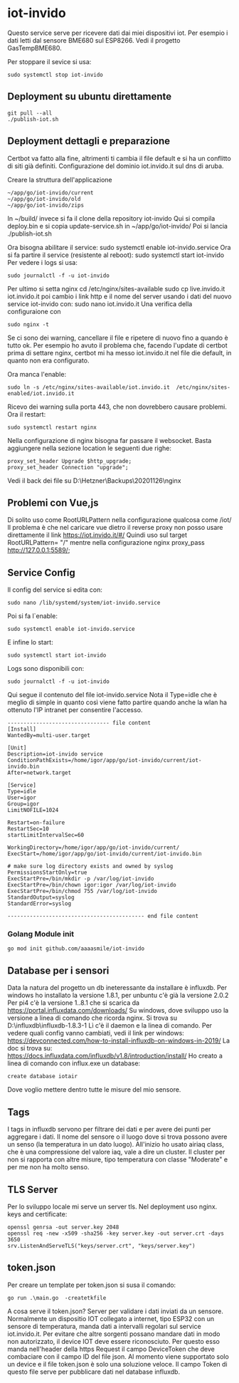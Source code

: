 # iot-invido
Questo service serve per ricevere dati dai miei dispositivi iot.
Per esempio i dati letti dal  sensore BME680 sul ESP8266. Vedi il progetto GasTempBME680.

Per stoppare il sevice si usa:

    sudo systemctl stop iot-invido

## Deployment su ubuntu direttamente

    git pull --all
    ./publish-iot.sh

## Deployment dettagli e preparazione
Certbot va fatto alla fine, altrimenti ti cambia il file default e si ha un conflitto di siti già definiti.
Configurazione del dominio iot.invido.it sul dns di aruba.

Creare la struttura dell'applicazione


    ~/app/go/iot-invido/current
    ~/app/go/iot-invido/old
    ~/app/go/iot-invido/zips

In ~/build/ invece si fa il clone della repository iot-invido
Qui si compila deploy.bin e si copia update-service.sh in ~/app/go/iot-invido/
Poi si lancia ./publish-iot.sh

Ora bisogna abilitare il service:
sudo systemctl enable iot-invido.service
Ora si fa partire il service (resistente al reboot):
sudo systemctl start iot-invido
Per vedere i logs si usa:

    sudo journalctl -f -u iot-invido

Per ultimo si setta nginx
cd /etc/nginx/sites-available
sudo cp live.invido.it  iot.invido.it
poi cambio i link http e il nome del server usando i dati del nuovo service iot-invido con:
sudo nano iot.invido.it
Una verifica della configuraione con 

    sudo nginx -t
Se ci sono dei warning, cancellare il file e ripetere di nuovo fino a quando è tutto ok.
Per esempio ho avuto il problema che, facendo l'update di certbot prima di settare nginx,
certbot mi ha messo iot.invido.it nel file die default, in quanto non era configurato.

Ora manca l'enable:

    sudo ln -s /etc/nginx/sites-available/iot.invido.it  /etc/nginx/sites-enabled/iot.invido.it
Ricevo dei warning sulla porta 443, che non dovrebbero causare problemi. Ora il restart:

    sudo systemctl restart nginx

Nella configurazione di nginx bisogna far passare il websocket. Basta aggiungere
nella sezione location le seguenti due righe:

    proxy_set_header Upgrade $http_upgrade;
    proxy_set_header Connection "upgrade";
Vedi il back dei file su D:\Hetzner\Backups\20201126\nginx

## Problemi con Vue,js
Di solito uso come RootURLPattern nella configurazione qualcosa come /iot/
Il problema è che nel caricare vue dietro il reverse proxy non posso usare direttamente
il link https://iot.invido.it/#/
Quindi uso sul target RootURLPattern= "/" mentre nella configurazione nginx
proxy_pass http://127.0.0.1:5589/;


## Service Config
Il config del service si edita con:

    sudo nano /lib/systemd/system/iot-invido.service
Poi si fa l`enable:

    sudo systemctl enable iot-invido.service
E infine lo start:

    sudo systemctl start iot-invido
Logs sono disponibili con:

    sudo journalctl -f -u iot-invido

Qui segue il contenuto del file iot-invido.service
Nota il Type=idle che è meglio di simple in quanto così 
viene fatto partire quando anche la wlan ha ottenuto l'IP intranet
per consentire l'accesso.

```
-------------------------------- file content
[Install]
WantedBy=multi-user.target

[Unit]
Description=iot-invido service
ConditionPathExists=/home/igor/app/go/iot-invido/current/iot-invido.bin
After=network.target

[Service]
Type=idle
User=igor
Group=igor
LimitNOFILE=1024

Restart=on-failure
RestartSec=10
startLimitIntervalSec=60

WorkingDirectory=/home/igor/app/go/iot-invido/current/
ExecStart=/home/igor/app/go/iot-invido/current/iot-invido.bin

# make sure log directory exists and owned by syslog
PermissionsStartOnly=true
ExecStartPre=/bin/mkdir -p /var/log/iot-invido
ExecStartPre=/bin/chown igor:igor /var/log/iot-invido
ExecStartPre=/bin/chmod 755 /var/log/iot-invido
StandardOutput=syslog
StandardError=syslog

------------------------------------------- end file content

```

### Golang Module init

    go mod init github.com/aaaasmile/iot-invido

## Database per i sensori
Data la natura del progetto un db ineteressante da installare è influxdb.
Per windows ho installato la versione 1.8.1, per unbuntu c'è già la versione 2.0.2
Per pi4 c'è la versione 1..8.1 che si scarica da https://portal.influxdata.com/downloads/
Su windows, dove sviluppo uso la versione a linea di comando che ricorda nginx. Si trova su
D:\influxdb\influxdb-1.8.3-1
Lì c'è il daemon e la linea di comando.
Per vedere quali config vanno cambiati, vedi il link per windows: https://devconnected.com/how-to-install-influxdb-on-windows-in-2019/
La doc si trova su: https://docs.influxdata.com/influxdb/v1.8/introduction/install/
Ho creato a linea di comando con influx.exe un database:

    create database iotair
Dove voglio mettere dentro tutte le misure del mio sensore.

## Tags
I tags in influxdb servono per filtrare dei dati e per avere dei punti per aggregare i dati.
Il nome del sensore o il luogo dove si trova possono avere un senso (la temperatura in un dato luogo).
All'inizio ho usato airiaq class, che è una compressione del valore iaq, vale a dire un cluster.
Il cluster per non si rapporta con altre misure, tipo temperatura con classe "Moderate" e per
me non ha molto senso.  

## TLS Server
Per lo sviluppo locale mi serve un server tls. Nel deployment uso nginx.
keys and certificate:

    openssl genrsa -out server.key 2048
    openssl req -new -x509 -sha256 -key server.key -out server.crt -days 3650
    srv.ListenAndServeTLS("keys/server.crt", "keys/server.key")

## token.json
Per creare un template per  token.json si susa il comando:

    go run .\main.go  -createtkfile
A cosa serve il token.json? Server per validare i dati inviati da un sensore.
Normalmente un dispositio IOT collegato a internet, tipo ESP32 con un sensore di temperatura,
manda dati a intervalli regolari sul service iot.invido.it. Per evitare che altre sorgenti
possano mandare dati in modo non autorizzato, il device IOT deve essere riconosciuto. Per questo
esso manda nell'header della https Request il campo DeviceToken che deve combaciare con il campo ID del file json.
Al momento viene supportato solo un device e il file token.json è solo una soluzione veloce.
Il campo Token di questo file serve per pubblicare dati nel database influxdb.